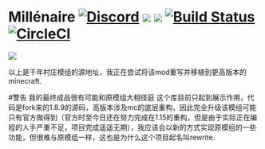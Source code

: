 Millénaire [![Discord](https://img.shields.io/discord/267477085692362772.svg?label=Chat&colorB=2D2D2D&colorA=E04E14)](https://discord.gg/eMz8HhA) [![](http://cf.way2muchnoise.eu/full_millenaire_Downloads.svg)](https://minecraft.curseforge.com/projects/millenaire) [![](http://cf.way2muchnoise.eu/versions/millenaire.svg)](https://minecraft.curseforge.com/projects/millenaire) [![Build Status](https://travis-ci.org/Millenaire/Millenaire.svg)](https://travis-ci.org/Millenaire/Millenaire) [![CircleCI](https://circleci.com/gh/Millenaire/Millenaire.svg?style=svg)](https://circleci.com/gh/Millenaire/Millenaire)
===============
![](https://cdn.discordapp.com/attachments/378798574152187904/378799091557335040/millenaire_big.png)

以上是千年村庄模组的源地址，我正在尝试将该mod重写并移植到更高版本的minecraft.

#警告
我的最终成品很有可能和原模组大相径庭
这个库目前只起到展示作用，代码是fork来的1.8.9的源码，高版本涉及mc的底层重构，因此完全升级该模组可能只有官方做得到（官方时至今日还在努力完成在1.15的重构，但是由于实际正在编程的人手严重不足，项目完成遥遥无期），我应该会以新的方式实现原模组的一些功能，但很难与原模组一样，这也是为什么这个项目起名叫rewrite.
